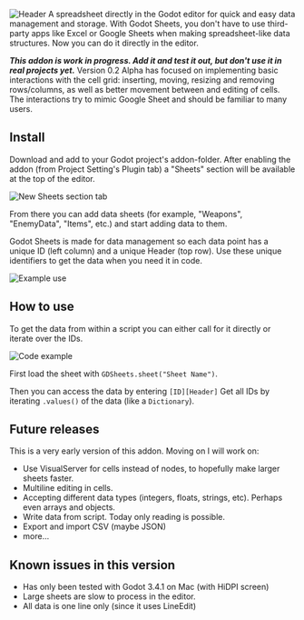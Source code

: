 ![Header](https://imgur.com/HtBLX4O.png)
A spreadsheet directly in the Godot editor for quick and easy data management and storage.
With Godot Sheets, you don't have to use third-party apps like Excel or Google Sheets when making spreadsheet-like data structures. Now you can do it directly in the editor.

**_This addon is work in progress. Add it and test it out, but don't use it in real projects yet._**
Version 0.2 Alpha has focused on implementing basic interactions with the cell grid: inserting, moving, resizing and removing rows/columns, as well as better movement between and editing of cells. The interactions try to mimic Google Sheet and should be familiar to many users.

Install
-------
Download and add to your Godot project's addon-folder. After enabling the addon (from Project Setting's Plugin tab) a "Sheets" section will be available at the top of the editor.

![New Sheets section tab](https://imgur.com/8s33ANy.png)

From there you can add data sheets (for example, "Weapons", "EnemyData", "Items", etc.) and start adding data to them.

Godot Sheets is made for data management so each data point has a unique ID (left column) and a unique Header (top row). Use these unique identifiers to get the data when you need it in code.

![Example use](https://imgur.com/tH4cA5V.png)

How to use
----------
To get the data from within a script you can either call for it directly or iterate over the IDs.

![Code example](https://imgur.com/GewpxyE.png)

First load the sheet with 
`GDSheets.sheet("Sheet Name")`. 

Then you can access the data by entering `[ID][Header]`
Get all IDs by iterating `.values()` of the data (like a `Dictionary`).


Future releases
---------------
This is a very early version of this addon. Moving on I will work on:

* Use VisualServer for cells instead of nodes, to hopefully make larger sheets faster.
* Multiline editing in cells.
* Accepting different data types (integers, floats, strings, etc). Perhaps even arrays and objects.
* Write data from script. Today only reading is possible.
* Export and import CSV (maybe JSON)
* more...


Known issues in this version
----------------------------
* Has only been tested with Godot 3.4.1 on Mac (with HiDPI screen)
* Large sheets are slow to process in the editor.
* All data is one line only (since it uses LineEdit)
